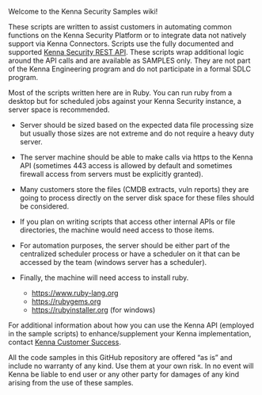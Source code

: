 Welcome to the Kenna Security Samples wiki!

These scripts are written to assist customers in automating common functions on the Kenna Security Platform or to integrate data not natively support via Kenna Connectors. Scripts use the fully documented and supported [Kenna Security REST API](https://apidocs.kennasecurity.com/reference). These scripts wrap additional logic around the API calls and are available as SAMPLES only. They are not part of the Kenna Engineering program and do not participate in a formal SDLC program. 

Most of the scripts written here are in Ruby. You can run ruby from a desktop but for scheduled jobs against your Kenna Security instance, a server space is recommended. 

* Server should be sized based on the expected data file processing size but usually those sizes are not extreme and do not require a heavy duty server. 

* The server machine should be able to make calls via https to the Kenna API (sometimes 443 access is allowed by default and sometimes firewall access from servers must be explicitly granted). 

* Many customers store the files (CMDB extracts, vuln reports) they are going to process directly on the server disk space for these files should be considered.

* If you plan on writing scripts that access other internal APIs or file directories, the machine would need access to those items. 

* For automation purposes, the server should be either part of the centralized scheduler process or have a scheduler on it that can be accessed by the team (windows server has a scheduler). 

* Finally, the machine will need access to install ruby. 
  * https://www.ruby-lang.org
  * https://rubygems.org
  * https://rubyinstaller.org (for windows)

For additional information about how you can use the Kenna API (employed in the sample scripts) to enhance/supplement your Kenna implementation, contact [Kenna Customer Success](mailto:customersuccess@kennascurity.com).

All the code samples in this GitHub repository are offered “as is” and include no warranty of any kind. Use them at your own risk. In no event will Kenna be liable to end user or any other party for damages of any kind arising from the use of these samples.
